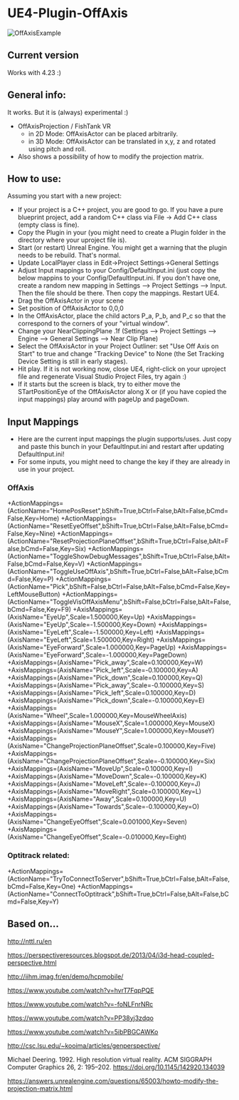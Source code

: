 # UE4-Plugin-OffAxis

![OffAxisExample](https://github.com/fweidner/UE4-Plugin-OffAxis/blob/master/2018-06-13.gif)

## Current version
Works with 4.23 :)

## General info: 
It works. But it is (always) experimental :)

* OffAxisProjection / FishTank VR
  * in 2D Mode: OffAxisActor can be placed arbitrarily.
  * in 3D Mode: OffAxisActor can be translated in x,y, z and rotated using pitch and roll.
* Also shows a possibility of how to modify the projection matrix. 

## How to use:
Assuming you start with a new project:
- If your project is a C++ project, you are good to go. If you have a pure blueprint project, add a random C++ class via File -> Add C++ class (empty class is fine).
- Copy the Plugin in your (you might need to create a Plugin folder in the directory where your uproject file is).
- Start (or restart) Unreal Engine. You might get a warning that the plugin needs to be rebuild. That's normal.
- Update LocalPlayer class in Edit->Project Settings->General Settings 
- Adjust Input mappings to your Config/DefaultInput.ini (just copy the below mappins to your Config/DefaultInput.ini. If you don't have one, create a random new mapping in Settings --> Project Settings --> Input. Then the file should be there. Then copy the mappings. Restart UE4.
- Drag the OffAxisActor in your scene
- Set position of OffAxisActor to 0,0,0
- In the OffAxisActor, place the child actors P_a, P_b, and P_c so that the correspond to the corners of your "virtual window".
- Change your NearClippingPlane .1f (Settings --> Project Settings --> Engine --> General Settings --> Near Clip Plane)
- Select the OffAxisActor in your Project Outliner: set "Use Off Axis on Start" to true and change "Tracking Device" to None (the Set Tracking Device Setting is still in early stages).
- Hit play. If it is not working now, close UE4, right-click on your uproject file and regenerate Visual Studio Project Files, try again :)
- If it starts but the screen is black, try to either move the STartPositionEye of the OffAxisActor along X or (if you have copied the input mappings) play around with pageUp and pageDown.

## Input Mappings
* Here are the current input mappings the plugin supports/uses. Just copy and paste this bunch in your DefaultInput.ini and restart after updating DefaultInput.ini!
* For some inputs, you might need to change the key if they are already in use in your project.

### OffAxis
+ActionMappings=(ActionName="HomePosReset",bShift=True,bCtrl=False,bAlt=False,bCmd=False,Key=Home)
+ActionMappings=(ActionName="ResetEyeOffset",bShift=True,bCtrl=False,bAlt=False,bCmd=False,Key=Nine)
+ActionMappings=(ActionName="ResetProjectionPlaneOffset",bShift=True,bCtrl=False,bAlt=False,bCmd=False,Key=Six)
+ActionMappings=(ActionName="ToggleShowDebugMessages",bShift=True,bCtrl=False,bAlt=False,bCmd=False,Key=V)
+ActionMappings=(ActionName="ToggleUseOffAxis",bShift=True,bCtrl=False,bAlt=False,bCmd=False,Key=P)
+ActionMappings=(ActionName="Pick",bShift=False,bCtrl=False,bAlt=False,bCmd=False,Key=LeftMouseButton)
+ActionMappings=(ActionName="ToggleVisOffAxisMenu",bShift=False,bCtrl=False,bAlt=False,bCmd=False,Key=F9)
+AxisMappings=(AxisName="EyeUp",Scale=1.500000,Key=Up)
+AxisMappings=(AxisName="EyeUp",Scale=-1.500000,Key=Down)
+AxisMappings=(AxisName="EyeLeft",Scale=-1.500000,Key=Left)
+AxisMappings=(AxisName="EyeLeft",Scale=1.500000,Key=Right)
+AxisMappings=(AxisName="EyeForward",Scale=1.000000,Key=PageUp)
+AxisMappings=(AxisName="EyeForward",Scale=-1.000000,Key=PageDown)
+AxisMappings=(AxisName="Pick_away",Scale=0.100000,Key=W)
+AxisMappings=(AxisName="Pick_left",Scale=-0.100000,Key=A)
+AxisMappings=(AxisName="Pick_down",Scale=0.100000,Key=Q)
+AxisMappings=(AxisName="Pick_away",Scale=-0.100000,Key=S)
+AxisMappings=(AxisName="Pick_left",Scale=0.100000,Key=D)
+AxisMappings=(AxisName="Pick_down",Scale=-0.100000,Key=E)
+AxisMappings=(AxisName="Wheel",Scale=1.000000,Key=MouseWheelAxis)
+AxisMappings=(AxisName="MouseX",Scale=1.000000,Key=MouseX)
+AxisMappings=(AxisName="MouseY",Scale=1.000000,Key=MouseY)
+AxisMappings=(AxisName="ChangeProjectionPlaneOffset",Scale=0.100000,Key=Five)
+AxisMappings=(AxisName="ChangeProjectionPlaneOffset",Scale=-0.100000,Key=Six)
+AxisMappings=(AxisName="MoveUp",Scale=0.100000,Key=I)
+AxisMappings=(AxisName="MoveDown",Scale=-0.100000,Key=K)
+AxisMappings=(AxisName="MoveLeft",Scale=-0.100000,Key=J)
+AxisMappings=(AxisName="MoveRight",Scale=0.100000,Key=L)
+AxisMappings=(AxisName="Away",Scale=0.100000,Key=U)
+AxisMappings=(AxisName="Towards",Scale=-0.100000,Key=O)
+AxisMappings=(AxisName="ChangeEyeOffset",Scale=0.001000,Key=Seven)
+AxisMappings=(AxisName="ChangeEyeOffset",Scale=-0.010000,Key=Eight)

### Optitrack related:
+ActionMappings=(ActionName="TryToConnectToServer",bShift=True,bCtrl=False,bAlt=False,bCmd=False,Key=One)
+ActionMappings=(ActionName="ConnectToOptitrack",bShift=True,bCtrl=False,bAlt=False,bCmd=False,Key=Y)

## Based on...

http://nttl.ru/en

https://perspectiveresources.blogspot.de/2013/04/i3d-head-coupled-perspective.html

http://iihm.imag.fr/en/demo/hcpmobile/

https://www.youtube.com/watch?v=hvrT7FqpPQE

https://www.youtube.com/watch?v=-foNLFnrNRc

https://www.youtube.com/watch?v=PP38yj3zdqo

https://www.youtube.com/watch?v=5ibPBGCAWKo

http://csc.lsu.edu/~kooima/articles/genperspective/

Michael Deering. 1992. High resolution virtual reality. ACM SIGGRAPH Computer Graphics 26, 2: 195–202. https://doi.org/10.1145/142920.134039

https://answers.unrealengine.com/questions/65003/howto-modify-the-projection-matrix.html
